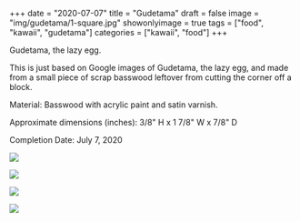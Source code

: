 +++
date = "2020-07-07"
title = "Gudetama"
draft = false
image = "img/gudetama/1-square.jpg"
showonlyimage = true
tags = ["food", "kawaii", "gudetama"]
categories = ["kawaii", "food"]
+++

Gudetama, the lazy egg.

<!--more-->

This is just based on Google images of Gudetama, the lazy egg,
and made from a small piece of scrap basswood leftover from
cutting the corner off a block.

Material: Basswood with acrylic paint and satin varnish.

Approximate dimensions (inches): 3/8" H x 1 7/8" W x 7/8" D

Completion Date: July 7, 2020

![](../../img/gudetama/1.jpg)

![](../../img/gudetama/2.jpg)

![](../../img/gudetama/3.jpg)

![](../../img/gudetama/4.jpg)

